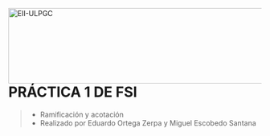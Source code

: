 <a href="https://www.eii.ulpgc.es" target="_blank"><img src="https://www.eii.ulpgc.es/sites/default/files/eii-acron-mod.png" alt="EII-ULPGC" align="right" width="516" height="150" /></a>
# PRÁCTICA 1 DE FSI
> - Ramificación y acotación
> - Realizado por Eduardo Ortega Zerpa y Miguel Escobedo Santana
